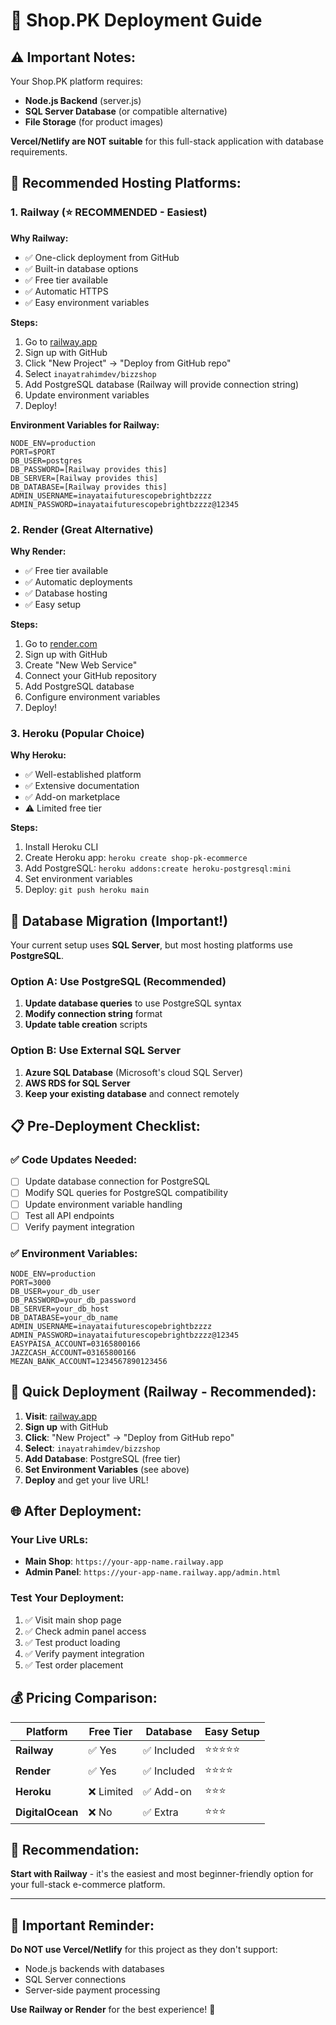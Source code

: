 # 🚀 Shop.PK Deployment Guide

## ⚠️ **Important Notes:**

Your Shop.PK platform requires:
- **Node.js Backend** (server.js)
- **SQL Server Database** (or compatible alternative)
- **File Storage** (for product images)

**Vercel/Netlify are NOT suitable** for this full-stack application with database requirements.

## 🎯 **Recommended Hosting Platforms:**

### 1. **Railway** (⭐ RECOMMENDED - Easiest)

**Why Railway:**
- ✅ One-click deployment from GitHub
- ✅ Built-in database options
- ✅ Free tier available
- ✅ Automatic HTTPS
- ✅ Easy environment variables

**Steps:**
1. Go to [railway.app](https://railway.app)
2. Sign up with GitHub
3. Click "New Project" → "Deploy from GitHub repo"
4. Select `inayatrahimdev/bizzshop`
5. Add PostgreSQL database (Railway will provide connection string)
6. Update environment variables
7. Deploy!

**Environment Variables for Railway:**
```env
NODE_ENV=production
PORT=$PORT
DB_USER=postgres
DB_PASSWORD=[Railway provides this]
DB_SERVER=[Railway provides this]
DB_DATABASE=[Railway provides this]
ADMIN_USERNAME=inayataifuturescopebrightbzzzz
ADMIN_PASSWORD=inayataifuturescopebrightbzzzz@12345
```

### 2. **Render** (Great Alternative)

**Why Render:**
- ✅ Free tier available
- ✅ Automatic deployments
- ✅ Database hosting
- ✅ Easy setup

**Steps:**
1. Go to [render.com](https://render.com)
2. Sign up with GitHub
3. Create "New Web Service"
4. Connect your GitHub repository
5. Add PostgreSQL database
6. Configure environment variables
7. Deploy!

### 3. **Heroku** (Popular Choice)

**Why Heroku:**
- ✅ Well-established platform
- ✅ Extensive documentation
- ✅ Add-on marketplace
- ⚠️ Limited free tier

**Steps:**
1. Install Heroku CLI
2. Create Heroku app: `heroku create shop-pk-ecommerce`
3. Add PostgreSQL: `heroku addons:create heroku-postgresql:mini`
4. Set environment variables
5. Deploy: `git push heroku main`

## 🔧 **Database Migration (Important!)**

Your current setup uses **SQL Server**, but most hosting platforms use **PostgreSQL**. 

### Option A: Use PostgreSQL (Recommended)
1. **Update database queries** to use PostgreSQL syntax
2. **Modify connection string** format
3. **Update table creation** scripts

### Option B: Use External SQL Server
1. **Azure SQL Database** (Microsoft's cloud SQL Server)
2. **AWS RDS for SQL Server**
3. **Keep your existing database** and connect remotely

## 📋 **Pre-Deployment Checklist:**

### ✅ **Code Updates Needed:**
- [ ] Update database connection for PostgreSQL
- [ ] Modify SQL queries for PostgreSQL compatibility
- [ ] Update environment variable handling
- [ ] Test all API endpoints
- [ ] Verify payment integration

### ✅ **Environment Variables:**
```env
NODE_ENV=production
PORT=3000
DB_USER=your_db_user
DB_PASSWORD=your_db_password
DB_SERVER=your_db_host
DB_DATABASE=your_db_name
ADMIN_USERNAME=inayataifuturescopebrightbzzzz
ADMIN_PASSWORD=inayataifuturescopebrightbzzzz@12345
EASYPAISA_ACCOUNT=03165800166
JAZZCASH_ACCOUNT=03165800166
MEZAN_BANK_ACCOUNT=1234567890123456
```

## 🚀 **Quick Deployment (Railway - Recommended):**

1. **Visit**: [railway.app](https://railway.app)
2. **Sign up** with GitHub
3. **Click**: "New Project" → "Deploy from GitHub repo"
4. **Select**: `inayatrahimdev/bizzshop`
5. **Add Database**: PostgreSQL (free tier)
6. **Set Environment Variables** (see above)
7. **Deploy** and get your live URL!

## 🌐 **After Deployment:**

### **Your Live URLs:**
- **Main Shop**: `https://your-app-name.railway.app`
- **Admin Panel**: `https://your-app-name.railway.app/admin.html`

### **Test Your Deployment:**
1. ✅ Visit main shop page
2. ✅ Check admin panel access
3. ✅ Test product loading
4. ✅ Verify payment integration
5. ✅ Test order placement

## 💰 **Pricing Comparison:**

| Platform | Free Tier | Database | Easy Setup |
|----------|-----------|----------|------------|
| **Railway** | ✅ Yes | ✅ Included | ⭐⭐⭐⭐⭐ |
| **Render** | ✅ Yes | ✅ Included | ⭐⭐⭐⭐ |
| **Heroku** | ❌ Limited | ✅ Add-on | ⭐⭐⭐ |
| **DigitalOcean** | ❌ No | ✅ Extra | ⭐⭐⭐ |

## 🎯 **Recommendation:**

**Start with Railway** - it's the easiest and most beginner-friendly option for your full-stack e-commerce platform.

---

## 🚨 **Important Reminder:**

**Do NOT use Vercel/Netlify** for this project as they don't support:
- Node.js backends with databases
- SQL Server connections
- Server-side payment processing

**Use Railway or Render** for the best experience! 🚀
